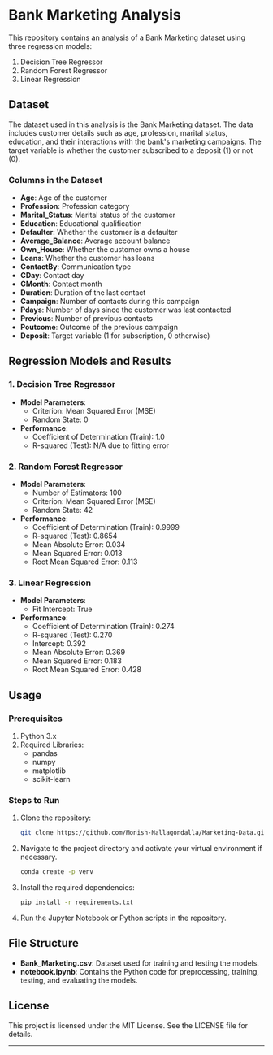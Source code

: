 # Bank Marketing Analysis

This repository contains an analysis of a Bank Marketing dataset using three regression models:
1. Decision Tree Regressor
2. Random Forest Regressor
3. Linear Regression

## Dataset

The dataset used in this analysis is the Bank Marketing dataset. The data includes customer details such as age, profession, marital status, education, and their interactions with the bank's marketing campaigns. The target variable is whether the customer subscribed to a deposit (1) or not (0).

### Columns in the Dataset
- **Age**: Age of the customer
- **Profession**: Profession category
- **Marital_Status**: Marital status of the customer
- **Education**: Educational qualification
- **Defaulter**: Whether the customer is a defaulter
- **Average_Balance**: Average account balance
- **Own_House**: Whether the customer owns a house
- **Loans**: Whether the customer has loans
- **ContactBy**: Communication type
- **CDay**: Contact day
- **CMonth**: Contact month
- **Duration**: Duration of the last contact
- **Campaign**: Number of contacts during this campaign
- **Pdays**: Number of days since the customer was last contacted
- **Previous**: Number of previous contacts
- **Poutcome**: Outcome of the previous campaign
- **Deposit**: Target variable (1 for subscription, 0 otherwise)

## Regression Models and Results

### 1. Decision Tree Regressor
- **Model Parameters**: 
  - Criterion: Mean Squared Error (MSE)
  - Random State: 0
- **Performance**:
  - Coefficient of Determination (Train): 1.0
  - R-squared (Test): N/A due to fitting error

### 2. Random Forest Regressor
- **Model Parameters**:
  - Number of Estimators: 100
  - Criterion: Mean Squared Error (MSE)
  - Random State: 42
- **Performance**:
  - Coefficient of Determination (Train): 0.9999
  - R-squared (Test): 0.8654
  - Mean Absolute Error: 0.034
  - Mean Squared Error: 0.013
  - Root Mean Squared Error: 0.113

### 3. Linear Regression
- **Model Parameters**:
  - Fit Intercept: True
- **Performance**:
  - Coefficient of Determination (Train): 0.274
  - R-squared (Test): 0.270
  - Intercept: 0.392
  - Mean Absolute Error: 0.369
  - Mean Squared Error: 0.183
  - Root Mean Squared Error: 0.428

## Usage

### Prerequisites
1. Python 3.x
2. Required Libraries: 
   - pandas
   - numpy
   - matplotlib
   - scikit-learn

### Steps to Run
1. Clone the repository:
   ```bash
   git clone https://github.com/Monish-Nallagondalla/Marketing-Data.git
   ```
2. Navigate to the project directory and activate your virtual environment if necessary.
   ```bash
   conda create -p venv
   ```
3. Install the required dependencies:
   ```bash
   pip install -r requirements.txt
   ```
4. Run the Jupyter Notebook or Python scripts in the repository.

## File Structure
- **Bank_Marketing.csv**: Dataset used for training and testing the models.
- **notebook.ipynb**: Contains the Python code for preprocessing, training, testing, and evaluating the models.

## License
This project is licensed under the MIT License. See the LICENSE file for details.

---
